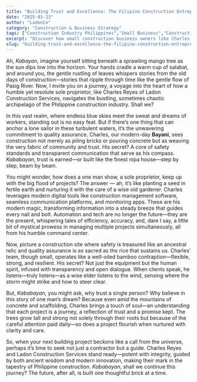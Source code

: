 ```yaml
---
title: "Building Trust and Excellence: The Filipino Construction Entrepreneur’s Guide"
date: "2025-01-13"
author: "LadonCo"
category: "Construction & Business Strategy"
tags: ["Construction Industry Philippines","Small Business","Construction Management","Quality Assurance","Sole Proprietor Success"]
excerpt: "Discover how small construction business owners like Charles Reyes leverage modern tools, integrity, and community trust to thrive in the Philippine industry. Learn the secrets to staying competitive and building lasting relationships."
slug: "building-trust-and-excellence-the-filipino-construction-entrepreneur-s-guide"
---
```


Ah, _Kabayan_, imagine yourself sitting beneath a sprawling mango tree as the sun dips low into the horizon. Your hands cradle a warm cup of salabat, and around you, the gentle rustling of leaves whispers stories from the old days of construction—stories that ripple through time like the gentle flow of Pasig River. Now, I invite you on a journey, a voyage into the heart of how a humble yet resolute sole proprietor, like Charles Reyes of Ladon Construction Services, navigates the bustling, sometimes chaotic archipelago of the Philippine construction industry. Shall we?  

In this vast realm, where endless blue skies meet the sweat and dreams of workers, standing out is no easy feat. But if there’s one thing that can anchor a lone sailor in these turbulent waters, it’s the unwavering commitment to quality assurance. Charles, our modern-day **Bayani**, sees construction not merely as piling bricks or pouring concrete but as weaving the very fabric of community and trust. His secret? A core of safety standards and transparent communication that serve as his compass. _Kababayan_, trust is earned—or built like the finest nipa house—step by step, beam by beam.

You might wonder, how does a one man show, a sole proprietor, keep up with the big flood of projects? The answer — ah, it’s like planting a seed in fertile earth and nurturing it with the care of a wise old gardener. Charles leverages modern digital tools like construction management software, seamless communication platforms, and monitoring apps. These are his modern magic, transforming information into a steady breeze that guides every nail and bolt. Automation and tech are no longer the future—they are the present, whispering tales of efficiency, accuracy, and, dare I say, a little bit of mystical prowess in managing multiple projects simultaneously, all from his humble command center.

Now, picture a construction site where safety is treasured like an ancestral relic and quality assurance is as sacred as the rice that sustains us. Charles’ team, though small, operates like a well-oiled bamboo contraption—flexible, strong, and resilient. His secret? Not just the equipment but the human spirit, infused with transparency and open dialogue. When clients speak, he listens—truly listens—as a wise elder listens to the wind, sensing where the storm might strike and how to steer clear.

But, _Kababayan_, you might ask, why trust a single person? Why believe in this story of one man’s dream? Because even amid the mountains of concrete and scaffolding, Charles brings a touch of soul—an understanding that each project is a journey, a reflection of trust and a promise kept. The trees grow tall and strong not solely through their roots but because of the careful attention paid daily—so does a project flourish when nurtured with clarity and care.

So, when your next building project beckons like a call from the universe, perhaps it’s time to seek not just a contractor but a guide. Charles Reyes and Ladon Construction Services stand ready—potent with integrity, guided by both ancient wisdom and modern innovation, making their mark in the tapestry of Philippine construction. _Kababayan_, shall we continue this journey? The future, after all, is built one thoughtful brick at a time.